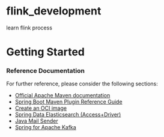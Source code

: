 # flink_development
learn flink process


# Getting Started

### Reference Documentation

For further reference, please consider the following sections:

* [Official Apache Maven documentation](https://maven.apache.org/guides/index.html)
* [Spring Boot Maven Plugin Reference Guide](https://docs.spring.io/spring-boot/docs/2.4.3/maven-plugin/reference/html/)
* [Create an OCI image](https://docs.spring.io/spring-boot/docs/2.4.3/maven-plugin/reference/html/#build-image)
* [Spring Data Elasticsearch (Access+Driver)](https://docs.spring.io/spring-boot/docs/2.4.3/reference/htmlsingle/#boot-features-elasticsearch)
* [Java Mail Sender](https://docs.spring.io/spring-boot/docs/2.4.3/reference/htmlsingle/#boot-features-email)
* [Spring for Apache Kafka](https://docs.spring.io/spring-boot/docs/2.4.3/reference/htmlsingle/#boot-features-kafka)